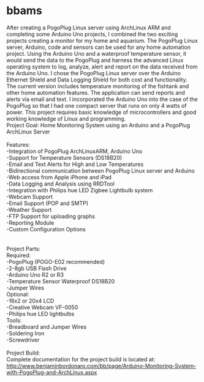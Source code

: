 bbams
=====

After creating a PogoPlug Linux server using ArchLinux ARM and completing some Arduino Uno projects, I combined the two exciting projects creating a monitor for my home and aquarium. The PogoPlug Linux server, Arduino, code and sensors can be used for any home automation project. Using the Arduino Uno and a waterproof temperature sensor, it would send the data to the PogoPlug and harness the advanced Linux operating system to log, analyze, alert and report on the data received from the Arduino Uno. I chose the PogoPlug Linux server over the Arduino Ethernet Shield and Data Logging Shield for both cost and functionality.
<br>
The current version includes temperature monitoring of the fishtank and other home automation features. The application can send reports and alerts via email and text. I incorporated the Arduino Uno into the case of the PogoPlug so that I had one compact server that runs on only 4 watts of power. This project requires basic knowledge of microcontrollers and good working knowledge of Linux and programming.
<br>
Project Goal: Home Monitoring System using an Arduino and a PogoPlug ArchLinux Server
<br><br>
Features:
<br>
-Integration of PogoPlug ArchLinuxARM, Arduino Uno<br>
-Support for Temperature Sensors (DS18B20)<br>
-Email and Text Alerts for High and Low Temperatures<br>
-Bidirectional communication between PogoPlug Linux server and Arduino<br>
-Web access from Apple iPhone and iPad<br>
-Data Logging and Analysis using RRDTool<br>
-Integration with Philips hue LED Zigbee Lightbulb system<br>
-Webcam Support<br>
-Email Support (POP and SMTP)<br>
-Weather Support<br>
-FTP Support for uploading graphs<br>
-Reporting Module<br>
-Custom Configuration Options<br>
<br><br>
Project Parts:
<br>
 Required:<br>
 -PogoPlug (POGO-E02 recommended)<br>
 -2-8gb USB Flash Drive<br>
 -Arduino Uno R2 or R3<br>
 -Temperature Sensor Waterproof DS18B20<br>
 -Jumper Wires<br>
 Optional:<br>
 -16x2 or 20x4 LCD<br>
 -Creative Webcam VF-0050<br>
 -Philips hue LED lightbulbs<br>
 Tools:<br>
 -Breadboard and Jumper Wires<br>
 -Soldering Iron<br>
 -Screwdriver<br>
<br>
Project Build:<br>
Complete documentation for the project build is located at: <br>
http://www.benjaminbordonaro.com/bb/page/Arduino-Monitoring-System-with-PogoPlug-and-ArchLinux.aspx<br>

